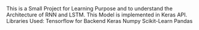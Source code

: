 This is a Small Project for Learning Purpose and to understand the Architecture of RNN and LSTM. This Model is implemented in Keras API.
Libraries Used:
Tensorflow for Backend
Keras
Numpy
Scikit-Learn
Pandas
